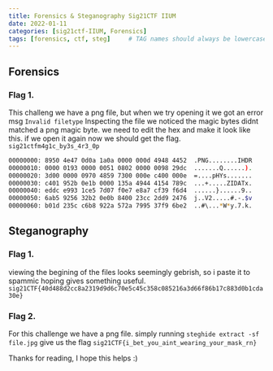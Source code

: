 ```yaml
---
title: Forensics & Steganography Sig21CTF IIUM
date: 2022-01-11
categories: [sig21ctf-IIUM, Forensics]
tags: [forensics, ctf, steg]     # TAG names should always be lowercase
---
```

## Forensics
### Flag 1.
This challeng we have a png file, but when we try opening it we got an error msg `Invalid filetype`
Inspecting the file we noticed the magic bytes didnt matched a png magic byte.
we need to edit the hex and make it look like this. if we open it again now we should get the flag. `sig21ctfm4g1c_by3s_4r3_0p`

```bash
00000000: 8950 4e47 0d0a 1a0a 0000 000d 4948 4452  .PNG........IHDR
00000010: 0000 0193 0000 0051 0802 0000 0098 29dc  .......Q......).
00000020: 3d00 0000 0970 4859 7300 000e c400 000e  =....pHYs.......
00000030: c401 952b 0e1b 0000 135a 4944 4154 789c  ...+.....ZIDATx.
00000040: eddc e993 1ce5 7d07 f0e7 e8a7 cf39 f6d4  ......}......9..
00000050: 6ab5 9256 32b2 0e0b 8400 23cc 2dd9 2476  j..V2.....#.-.$v
00000060: b01d 235c c6b8 922a 572a 7995 37f9 6be2  ..#\...*W*y.7.k.
```

## Steganography
### Flag 1.
viewing the begining of the files looks seemingly gebrish, so i paste it to spammic hoping gives something useful. 
`sig21CTF{40d488d2cc8a2319d9d6c70e5c45c358c085216a3d66f86b17c883d0b1cda30e}`

### Flag 2.
For this challenge we have a png file. simply running `steghide extract -sf file.jpg` give us the flag
`sig21CTF{i_bet_you_aint_wearing_your_mask_rn}`

Thanks for reading, I hope this helps :)
